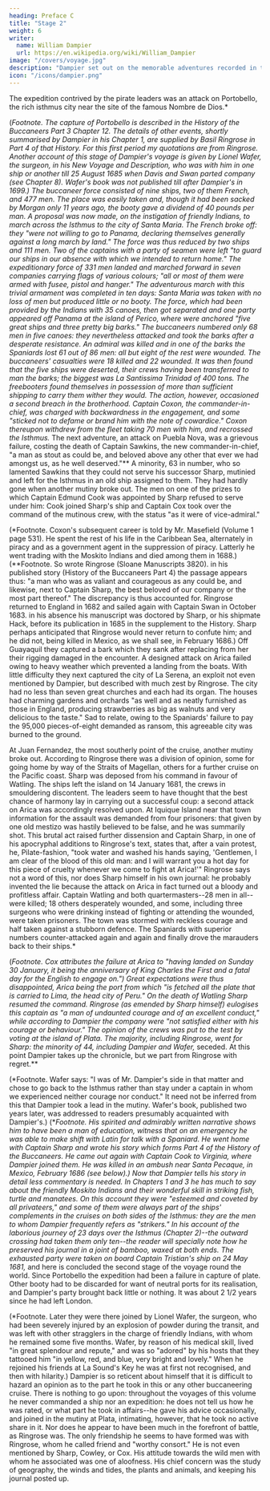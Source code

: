 ```yaml
---
heading: Preface C
title: "Stage 2"
weight: 6
writer:
  name: William Dampier
  url: https://en.wikipedia.org/wiki/William_Dampier
image: "/covers/voyage.jpg"
description: "Dampier set out on the memorable adventures recorded in the present volume in an early month of 1679, embarking as a passenger in the Loyal Merchant of London, Captain Knapman"
icon: "/icons/dampier.png"
---
```



The expedition contrived by the pirate leaders was an attack on Portobello, the rich isthmus city near the site of the famous Nombre de Dios.*

(*Footnote. The capture of Portobello is described in the History of the Buccaneers Part 3 Chapter 12. The details of other events, shortly summarised by Dampier in his Chapter 1, are supplied by Basil Ringrose in Part 4 of that History. For this first period my quotations are from Ringrose. Another account of this stage of Dampier's voyage is given by Lionel Wafer, the surgeon, in his New Voyage and Description, who was with him in one ship or another till 25 August 1685 when Davis and Swan parted company (see Chapter 8). Wafer's book was not published till after Dampier's in 1699.)
The buccaneer force consisted of nine ships, two of them French, and 477 men. The place was easily taken and, though it had been sacked by Morgan only 11 years ago, the booty gave a dividend of 40 pounds per man. A proposal was now made, on the instigation of friendly Indians, to march across the Isthmus to the city of Santa Maria. The French broke off: they "were not willing to go to Panama, declaring themselves generally against a long march by land." The force was thus reduced by two ships and 111 men. Two of the captains with a party of seamen were left "to guard our ships in our absence with which we intended to return home." The expeditionary force of 331 men landed and marched forward in seven companies carrying flags of various colours; "all or most of them were armed with fusee, pistol and hanger." The adventurous march with this trivial armament was completed in ten days: Santa Maria was taken with no loss of men but produced little or no booty. The force, which had been provided by the Indians with 35 canoes, then got separated and one party appeared off Panama at the island of Perico, where were anchored "five great ships and three pretty big barks." The buccaneers numbered only 68 men in five canoes: they nevertheless attacked and took the barks after a desperate resistance. An admiral was killed and in one of the barks the Spaniards lost 61 out of 86 men: all but eight of the rest were wounded. The buccaneers' casualties were 18 killed and 22 wounded. It was then found that the five ships were deserted, their crews having been transferred to man the barks; the biggest was La Santissima Trinidad of 400 tons. The freebooters found themselves in possession of more than sufficient shipping to carry them wither they would. The action, however, occasioned a second breach in the brotherhood. Captain Coxon, the commander-in-chief, was charged with backwardness in the engagement, and some "sticked not to defame or brand him with the note of cowardice." Coxon thereupon withdrew from the fleet taking 70 men with him, and recrossed the Isthmus.* The next adventure, an attack on Puebla Nova, was a grievous failure, costing the death of Captain Sawkins, the new commander-in-chief, "a man as stout as could be, and beloved above any other that ever we had amongst us, as he well deserved."** A minority, 63 in number, who so lamented Sawkins that they could not serve his successor Sharp, mutinied and left for the Isthmus in an old ship assigned to them. They had hardly gone when another mutiny broke out. The men on one of the prizes to which Captain Edmund Cook was appointed by Sharp refused to serve under him: Cook joined Sharp's ship and Captain Cox took over the command of the mutinous crew, with the status "as it were of vice-admiral."

(*Footnote. Coxon's subsequent career is told by Mr. Masefield (Volume 1 page 531). He spent the rest of his life in the Caribbean Sea, alternately in piracy and as a government agent in the suppression of piracy. Latterly he went trading with the Moskito Indians and died among them in 1688.)
(**Footnote. So wrote Ringrose (Sloane Manuscripts 3820). in his published story (History of the Buccaneers Part 4) the passage appears thus: "a man who was as valiant and courageous as any could be, and likewise, next to Captain Sharp, the best beloved of our company or the most part thereof." The discrepancy is thus accounted for. Ringrose returned to England in 1682 and sailed again with Captain Swan in October 1683. in his absence his manuscript was doctored by Sharp, or his shipmate Hack, before its publication in 1685 in the supplement to the History. Sharp perhaps anticipated that Ringrose would never return to confute him; and he did not, being killed in Mexico, as we shall see, in February 1686.)
Off Guayaquil they captured a bark which they sank after replacing from her their rigging damaged in the encounter. A designed attack on Arica failed owing to heavy weather which prevented a landing from the boats. With little difficulty they next captured the city of La Serena, an exploit not even mentioned by Dampier, but described with much zest by Ringrose. The city had no less than seven great churches and each had its organ. The houses had charming gardens and orchards "as well and as neatly furnished as those in England, producing strawberries as big as walnuts and very delicious to the taste." Sad to relate, owing to the Spaniards' failure to pay the 95,000 pieces-of-eight demanded as ransom, this agreeable city was burned to the ground.

At Juan Fernandez, the most southerly point of the cruise, another mutiny broke out. According to Ringrose there was a division of opinion, some for going home by way of the Straits of Magellan, others for a further cruise on the Pacific coast. Sharp was deposed from his command in favour of Watling. The ships left the island on 14 January 1681, the crews in smouldering discontent. The leaders seem to have thought that the best chance of harmony lay in carrying out a successful coup: a second attack on Arica was accordingly resolved upon. At Iquique Island near that town information for the assault was demanded from four prisoners: that given by one old mestizo was hastily believed to be false, and he was summarily shot. This brutal act raised further dissension and Captain Sharp, in one of his apocryphal additions to Ringrose's text, states that, after a vain protest, he, Pilate-fashion, "took water and washed his hands saying, 'Gentlemen, I am clear of the blood of this old man: and I will warrant you a hot day for this piece of cruelty whenever we come to fight at Arica!'" Ringrose says not a word of this, nor does Sharp himself in his own journal: he probably invented the lie because the attack on Arica in fact turned out a bloody and profitless affair. Captain Watling and both quartermasters--28 men in all--were killed; 18 others desperately wounded, and some, including three surgeons who were drinking instead of fighting or attending the wounded, were taken prisoners. The town was stormed with reckless courage and half taken against a stubborn defence. The Spaniards with superior numbers counter-attacked again and again and finally drove the marauders back to their ships.*

(*Footnote. Cox attributes the failure at Arica to "having landed on Sunday 30 January, it being the anniversary of King Charles the First and a fatal day for the English to engage on.")
Great expectations were thus disappointed, Arica being the port from which "is fetched all the plate that is carried to Lima, the head city of Peru." On the death of Watling Sharp resumed the command. Ringrose (as emended by Sharp himself) eulogises this captain as "a man of undaunted courage and of an excellent conduct," while according to Dampier the company were "not satisfied either with his courage or behaviour." The opinion of the crews was put to the test by voting at the island of Plata. The majority, including Ringrose, went for Sharp: the minority of 44, including Dampier and Wafer,* seceded. At this point Dampier takes up the chronicle, but we part from Ringrose with regret.**

(*Footnote. Wafer says: "I was of Mr. Dampier's side in that matter and chose to go back to the Isthmus rather than stay under a captain in whom we experienced neither courage nor conduct." It need not be inferred from this that Dampier took a lead in the mutiny. Wafer's book, published two years later, was addressed to readers presumably acquainted with Dampier's.)
(**Footnote. His spirited and admirably written narrative shows him to have been a man of education, witness that on an emergency he was able to make shift with Latin for talk with a Spaniard. He went home with Captain Sharp and wrote his story which forms Part 4 of the History of the Buccaneers. He came out again with Captain Cook to Virginia, where Dampier joined them. He was killed in an ambush near Santa Pecaque, in Mexico, February 1686 (see below).)
Now that Dampier tells his story in detail less commentary is needed. In Chapters 1 and 3 he has much to say about the friendly Moskito Indians and their wonderful skill in striking fish, turtle and manatees. On this account they were "esteemed and coveted by all privateers," and some of them were always part of the ships' complements in the cruises on both sides of the Isthmus: they are the men to whom Dampier frequently refers as "strikers." In his account of the laborious journey of 23 days over the Isthmus (Chapter 2)--the outward crossing had taken them only ten--the reader will specially note how he preserved his journal in a joint of bamboo, waxed at both ends. The exhausted party were taken on board Captain Tristian's ship on 24 May 1681,* and here is concluded the second stage of the voyage round the world. Since Portobello the expedition had been a failure in capture of plate. Other booty had to be discarded for want of neutral ports for its realisation, and Dampier's party brought back little or nothing. It was about 2 1/2 years since he had left London.

(*Footnote. Later they were there joined by Lionel Wafer, the surgeon, who had been severely injured by an explosion of powder during the transit, and was left with other stragglers in the charge of friendly Indians, with whom he remained some five months. Wafer, by reason of his medical skill, lived "in great splendour and repute," and was so "adored" by his hosts that they tattooed him "in yellow, red, and blue, very bright and lovely." When he rejoined his friends at La Sound's Key he was at first not recognised, and then with hilarity.)
Dampier is so reticent about himself that it is difficult to hazard an opinion as to the part he took in this or any other buccaneering cruise. There is nothing to go upon: throughout the voyages of this volume he never commanded a ship nor an expedition: he does not tell us how he was rated, or what part he took in affairs--he gave his advice occasionally, and joined in the mutiny at Plata, intimating, however, that he took no active share in it. Nor does he appear to have been much in the forefront of battle, as Ringrose was. The only friendship he seems to have formed was with Ringrose, whom he called friend and "worthy consort." He is not even mentioned by Sharp, Cowley, or Cox. His attitude towards the wild men with whom he associated was one of aloofness. His chief concern was the study of geography, the winds and tides, the plants and animals, and keeping his journal posted up.

